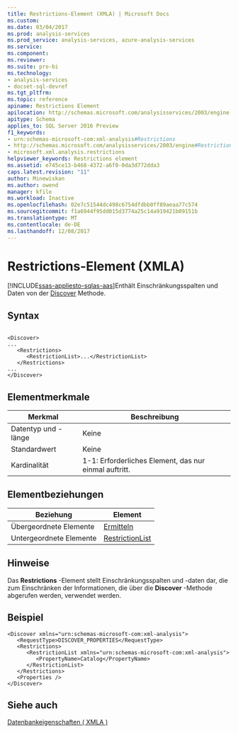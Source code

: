 ```yaml
---
title: Restrictions-Element (XMLA) | Microsoft Docs
ms.custom: 
ms.date: 03/04/2017
ms.prod: analysis-services
ms.prod_service: analysis-services, azure-analysis-services
ms.service: 
ms.component: 
ms.reviewer: 
ms.suite: pro-bi
ms.technology:
- analysis-services
- docset-sql-devref
ms.tgt_pltfrm: 
ms.topic: reference
apiname: Restrictions Element
apilocation: http://schemas.microsoft.com/analysisservices/2003/engine
apitype: Schema
applies_to: SQL Server 2016 Preview
f1_keywords:
- urn:schemas-microsoft-com:xml-analysis#Restrictions
- http://schemas.microsoft.com/analysisservices/2003/engine#Restrictions
- microsoft.xml.analysis.restrictions
helpviewer_keywords: Restrictions element
ms.assetid: e745ce13-b468-4372-a6f0-0da3d772dda3
caps.latest.revision: "11"
author: Minewiskan
ms.author: owend
manager: kfile
ms.workload: Inactive
ms.openlocfilehash: 02e7c51544dc498c6754dfdbb0ff89aeaa77c574
ms.sourcegitcommit: f1a6944f95dd015d3774a25c14a919421b09151b
ms.translationtype: MT
ms.contentlocale: de-DE
ms.lasthandoff: 12/08/2017
---
```

# <a name="restrictions-element-xmla"></a>Restrictions-Element (XMLA)
[!INCLUDE[ssas-appliesto-sqlas-aas](../../../includes/ssas-appliesto-sqlas-aas.md)]Enthält Einschränkungsspalten und Daten von der [Discover](../../../analysis-services/xmla/xml-elements-methods-discover.md) Methode.  
  
## <a name="syntax"></a>Syntax  
  
```  
  
<Discover>  
...  
   <Restrictions>  
      <RestrictionList>...</RestrictionList>  
   </Restrictions>  
...  
</Discover>  
```  
  
## <a name="element-characteristics"></a>Elementmerkmale  
  
|Merkmal|Beschreibung|  
|--------------------|-----------------|  
|Datentyp und -länge|Keine|  
|Standardwert|Keine|  
|Kardinalität|1-1: Erforderliches Element, das nur einmal auftritt.|  
  
## <a name="element-relationships"></a>Elementbeziehungen  
  
|Beziehung|Element|  
|------------------|-------------|  
|Übergeordnete Elemente|[Ermitteln](../../../analysis-services/xmla/xml-elements-methods-discover.md)|  
|Untergeordnete Elemente|[RestrictionList](../../../analysis-services/xmla/xml-elements-properties/restrictionlist-element-xmla.md)|  
  
## <a name="remarks"></a>Hinweise  
 Das **Restrictions** -Element stellt Einschränkungsspalten und -daten dar, die zum Einschränken der Informationen, die über die **Discover** -Methode abgerufen werden, verwendet werden.  
  
## <a name="example"></a>Beispiel  
  
```  
<Discover xmlns="urn:schemas-microsoft-com:xml-analysis">  
   <RequestType>DISCOVER_PROPERTIES</RequestType>  
   <Restrictions>  
      <RestrictionList xmlns="urn:schemas-microsoft-com:xml-analysis">  
         <PropertyName>Catalog</PropertyName>  
      </RestrictionList>  
   </Restrictions>  
   <Properties />  
</Discover>  
```  
  
## <a name="see-also"></a>Siehe auch  
 [Datenbankeigenschaften &#40; XMLA &#41;](../../../analysis-services/xmla/xml-elements-properties/xml-elements-properties.md)  
  
  
